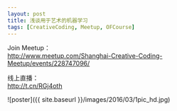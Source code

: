 ```yaml
---
layout: post
title: 浅谈用于艺术的机器学习
tags: [CreativeCoding, Meetup, OFCourse]
---
```


Join Meetup：<br>
http://www.meetup.com/Shanghai-Creative-Coding-Meetup/events/228747096/

线上直播：<br>
http://t.cn/RGj4oth


![poster]({{ site.baseurl }}/images/2016/03/1pic_hd.jpg)
